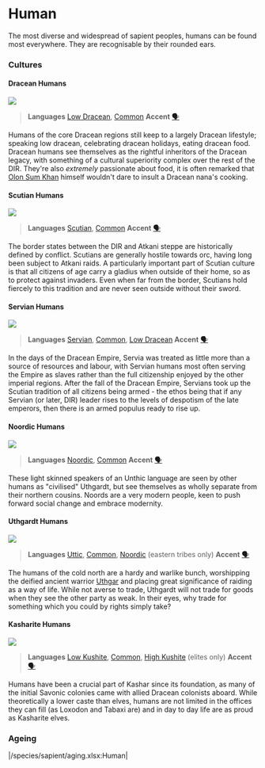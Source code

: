 # Human

The most diverse and widespread of sapient peoples, humans can be found most everywhere. They are recognisable by their rounded ears.

### Cultures

#### Dracean Humans

![](human-dracean.png)

> **Languages** [Low Dracean](/languages/dracean#low-dracean), [Common](/languages/common)
> **Accent** [🗣️](https://www.dialectsarchive.com/italy-13)

Humans of the core Dracean regions still keep to a largely Dracean lifestyle; speaking low dracean, celebrating dracean holidays, eating dracean food. Dracean humans see themselves as the rightful inheritors of the Dracean legacy, with something of a cultural superiority complex over the rest of the DIR. They're also *extremely* passionate about food, it is often remarked that [Olon Sum Khan](/places/ordo_atkan/people/olon_sum) himself wouldn't dare to insult a Dracean nana's cooking.

#### Scutian Humans

![](human-scutian.png)

> **Languages** [Scutian](/languages/parbati#scutian), [Common](/languages/common)
> **Accent** [🗣️](https://www.dialectsarchive.com/macedonia-1)

The border states between the DIR and Atkani steppe are historically defined by conflict. Scutians are generally hostile towards orc, having long been subject to Atkani raids. A particularly important part of Scutian culture is that all citizens of age carry a gladius when outside of their home, so as to protect against invaders. Even when far from the border, Scutians hold fiercely to this tradition and are never seen outside without their sword.

#### Servian Humans

![](human-servian.png)

> **Languages** [Servian](/languages/servian), [Common](/languages/common), [Low Dracean](/languages/dracean#low-dracean)
> **Accent** [🗣️](https://www.dialectsarchive.com/romania-1)

In the days of the Dracean Empire, Servia was treated as little more than a source of resources and labour, with Servian humans most often serving the Empire as slaves rather than the full citizenship enjoyed by the other imperial regions. After the fall of the Dracean Empire, Servians took up the Scutian tradition of all citizens being armed - the ethos being that if any Servian (or later, DIR) leader rises to the levels of despotism of the late emperors, then there is an armed populus ready to rise up.

#### Noordic Humans

![](human-noordic.png)

> **Languages** [Noordic](/languages/noordic), [Common](/languages/common)
> **Accent** [🗣️](https://www.dialectsarchive.com/germany-1)

These light skinned speakers of an Unthic language are seen by other humans as "civilised" Uthgardt, but see themselves as wholly separate from their northern cousins. Noords are a very modern people, keen to push forward social change and embrace modernity.

#### Uthgardt Humans

![](human-uthgardt.png)

> **Languages** [Uttic](/languages/uttic), [Common](/languages/common), [Noordic](/languages/noordic) (eastern tribes only)
> **Accent** [🗣️](https://www.dialectsarchive.com/iceland-2)

The humans of the cold north are a hardy and warlike bunch, worshipping the deified ancient warrior [Uthgar](/cosmology/daemons/apotheotes/uthgar) and placing great significance of raiding as a way of life. While not averse to trade, Uthgardt will not trade for goods when they see the other party as weak. In their eyes, why trade for something which you could by rights simply take?

#### Kasharite Humans

![](human-kashar.png)

> **Languages** [Low Kushite](/languages/kushite#low-kushite), [Common](/languages/common), [High Kushite](/languages/kushite#high-kushite) (elites only)
> **Accent** [🗣️](https://www.dialectsarchive.com/saudi-arabia-1)

Humans have been a crucial part of Kashar since its foundation, as many of the initial Savonic colonies came with allied Dracean colonists aboard. While theoretically a lower caste than elves, humans are not limited in the offices they can fill (as Loxodon and Tabaxi are) and in day to day life are as proud as Kasharite elves.

### Ageing
|/species/sapient/aging.xlsx:Human|